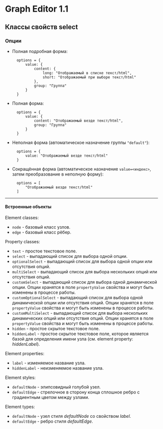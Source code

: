 # Graph Editor 1.1

## Классы свойств select

### Опции

- Полная подробная форма:

        options = {
            value: {
                content: {
                    long: "Отображаемый в списке текст/html",
                    short: "Отображаемый при выборе текст/html"
                },
                group: "Группа"
            }
        }
 

- Полная форма:

        options = {
            value: {
                content: "Отображаемый везде текст/html",
                group: "Группа"
            }
        }
    
- Неполная форма (автоматическое назначение группы `"default"`):

        options = {
            value: "Отображаемый везде текст/html"
        }
        
- Сокращённая форма (автоматическое назначение `value=<индекс>`, затем преобразование в неполную форму):

        options = [
            "Отображаемый везде текст/html"
        ]
        

---

#### Встроенные объекты

Element classes:
- `node` - базовый класс узлов.
- `edge` - базовый класс рёбер.

Property classes:
- `text` - простое текстовое поле.
- `select` - выпадающий список для выбора одной опции.
- `optionalSelect` - выпадающий список для выбора одной опции или отсутствия опций.
- `multiSelect` - выпадающий список для выбора нескольких опций или отсутствия опций.
- `customSelect` - выпадающий список для выбора одной динамической опции. Опции хранятся в поле `propertyValue` свойства и могут быть изменены в процессе работы.
- `customOptionalSelect` - выпадающий список для выбора одной динамической опции или отсутствия опций. Опции хранятся в поле `propertyValue` свойства и могут быть изменены в процессе работы.
- `customMultiSelect` - выпадающий список для выбора нескольких динамических опций или отсутствия опций. Опции хранятся в поле `propertyValue` свойства и могут быть изменены в процессе работы.
- `hidden` - простое скрытое текстовое поле.
- `hiddenLabel` - простое скрытое текстовое поле, которое является базой для определения имени узла (см. element property: *hiddenLabel*).

Element properties:
- `label` - изменяемое название узла.
- `hiddenLabel` - неизменяемое название узла.

Element styles:
- `defaultNode` - элипсовидный голубой узел.
- `defaultEdge` - стрелочное в сторону конца сплошное ребро с градиентным цветом между узлами.

Element types:
- `defaultNode` - узел стиля *defaultNode* со свойством *label*.
- `defaultEdge` - ребро стиля *defaultEdge*.





